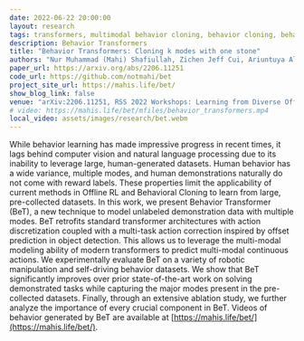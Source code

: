 ```yaml
---
date: 2022-06-22 20:00:00
layout: research
tags: transformers, multimodal behavior cloning, behavior cloning, behavior transformers, learning from offline data
description: Behavior Transformers
title: "Behavior Transformers: Cloning k modes with one stone"
authors: "Nur Muhammad (Mahi) Shafiullah, Zichen Jeff Cui, Ariuntuya Altanzaya, Lerrel Pinto"
paper_url: https://arxiv.org/abs/2206.11251
code_url: https://github.com/notmahi/bet
project_site_url: https://mahis.life/bet/
show_blog_link: false
venue: "arXiv:2206.11251, RSS 2022 Workshops: Learning from Diverse Offline Data, Imitation Learning"
# video: https://mahis.life/bet/mfiles/behavior_transformers.mp4
local_video: assets/images/research/bet.webm
---
```


While behavior learning has made impressive progress in recent times, it lags behind computer vision and natural language processing due to its inability to leverage large, human-generated datasets. Human behavior has a wide variance, multiple modes, and human demonstrations naturally do not come with reward labels. These properties limit the applicability of current methods in Offline RL and Behavioral Cloning to learn from large, pre-collected datasets. In this work, we present Behavior Transformer (BeT), a new technique to model unlabeled demonstration data with multiple modes. BeT retrofits standard transformer architectures with action discretization coupled with a multi-task action correction inspired by offset prediction in object detection. This allows us to leverage the multi-modal modeling ability of modern transformers to predict multi-modal continuous actions. We experimentally evaluate BeT on a variety of robotic manipulation and self-driving behavior datasets. We show that BeT significantly improves over prior state-of-the-art work on solving demonstrated tasks while capturing the major modes present in the pre-collected datasets. Finally, through an extensive ablation study, we further analyze the importance of every crucial component in BeT. Videos of behavior generated by BeT are available at [https://mahis.life/bet/](https://mahis.life/bet/).
